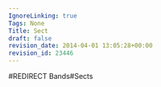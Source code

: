 ```yaml
---
IgnoreLinking: true
Tags: None
Title: Sect
draft: false
revision_date: 2014-04-01 13:05:28+00:00
revision_id: 23446
---
```


#REDIRECT Bands#Sects